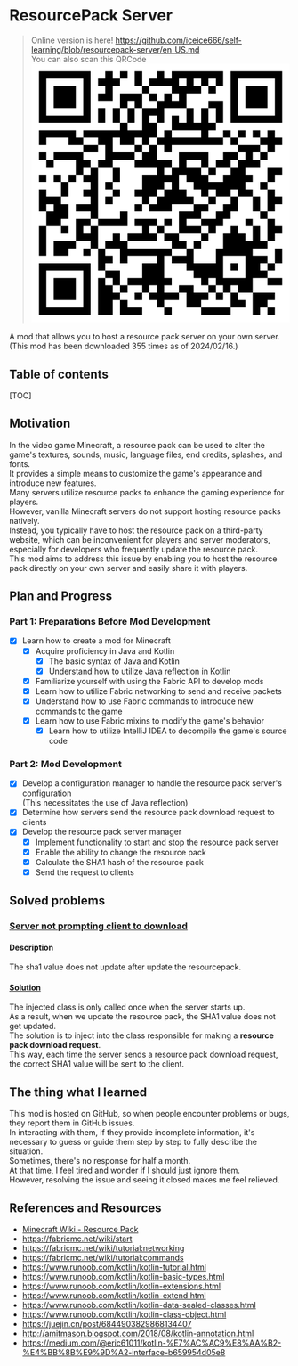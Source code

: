 # ResourcePack Server

> Online version is here! https://github.com/iceice666/self-learning/blob/resourcepack-server/en_US.md  
> You can also scan this QRCode
> ![](qrcode.png)

A mod that allows you to host a resource pack server on your own server.  
(This mod has been downloaded 355 times as of 2024/02/16.)  

## Table of contents

[TOC]

## Motivation

In the video game Minecraft, a resource pack can be used to alter the game's textures, sounds, music, language files, end credits, splashes, and fonts.  
It provides a simple means to customize the game's appearance and introduce new features.  
Many servers utilize resource packs to enhance the gaming experience for players.  
However, vanilla Minecraft servers do not support hosting resource packs natively.  
Instead, you typically have to host the resource pack on a third-party website,
which can be inconvenient for players and server moderators,
especially for developers who frequently update the resource pack.  
This mod aims to address this issue by enabling you to
host the resource pack directly on your own server and easily share it with players.

## Plan and Progress

### Part 1: Preparations Before Mod Development

- [x] Learn how to create a mod for Minecraft
    - [x] Acquire proficiency in Java and Kotlin
        - [x] The basic syntax of Java and Kotlin
        - [x] Understand how to utilize Java reflection in Kotlin
    - [x] Familiarize yourself with using the Fabric API to develop mods
    - [x] Learn how to utilize Fabric networking to send and receive packets
    - [x] Understand how to use Fabric commands to introduce new commands to the game
    - [x] Learn how to use Fabric mixins to modify the game's behavior
        - [x] Learn how to utilize IntelliJ IDEA to decompile the game's source code

### Part 2: Mod Development

- [x] Develop a configuration manager to handle the resource pack server's configuration  
      (This necessitates the use of Java reflection)
- [x] Determine how servers send the resource pack download request to clients
- [x] Develop the resource pack server manager
    - [x] Implement functionality to start and stop the resource pack server
    - [x] Enable the ability to change the resource pack
    - [x] Calculate the SHA1 hash of the resource pack
    - [x] Send the request to clients

## Solved problems

### [Server not prompting client to download](https://github.com/iceice666/resourcepack-server/issues/3) 

#### Description

The sha1 value does not update after update the resourcepack.

#### [Solution](https://github.com/iceice666/resourcepack-server/pull/4/commits/91e0ff98ac171994bc61f9500f04c04ce6767dfc)  

The injected class is only called once when the server starts up.  
As a result, when we update the resource pack, the SHA1 value does not get updated.  
The solution is to inject into the class responsible for making a **resource pack download request**.  
This way, each time the server sends a resource pack download request,
the correct SHA1 value will be sent to the client.


## The thing what I learned

This mod is hosted on GitHub, so when people encounter problems or bugs,
they report them in GitHub issues.  
In interacting with them, if they provide incomplete information,
it's necessary to guess or guide them step by step to fully describe the situation.  
Sometimes, there's no response for half a month.  
At that time, I feel tired and wonder if I should just ignore them.  
However, resolving the issue and seeing it closed makes me feel relieved.


## References and Resources

- [Minecraft Wiki - Resource Pack](https://minecraft.gamepedia.com/Resource_pack)
- https://fabricmc.net/wiki/start
- https://fabricmc.net/wiki/tutorial:networking
- https://fabricmc.net/wiki/tutorial:commands
- https://www.runoob.com/kotlin/kotlin-tutorial.html
- https://www.runoob.com/kotlin/kotlin-basic-types.html
- https://www.runoob.com/kotlin/kotlin-extensions.html
- https://www.runoob.com/kotlin/kotlin-extend.html
- https://www.runoob.com/kotlin/kotlin-data-sealed-classes.html
- https://www.runoob.com/kotlin/kotlin-class-object.html
- https://juejin.cn/post/6844903829868134407
- http://amitmason.blogspot.com/2018/08/kotlin-annotation.html
- https://medium.com/@eric61011/kotlin-%E7%AC%AC9%E8%AA%B2-%E4%BB%8B%E9%9D%A2-interface-b659954d05e8
